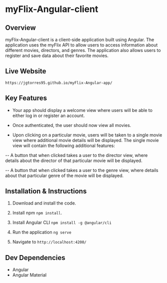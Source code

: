 # **myFlix-Angular-client**

## **Overview**

myFlix-Angular-client is a client-side application built using Angular. The application uses the myFlix API to allow users to access information about different movies, directors, and genres. The application also allows users to register and save data about their favorite movies.

## **Live Website**

`https://jgtorres95.github.io/myFlix-Angular-app/`

## **Key Features**

- Your app should display a welcome view where users will be able to either log in or register an account.

- Once authenticated, the user should now view all movies.

- Upon clicking on a particular movie, users will be taken to a single movie view where additional movie details will be displayed. The single movie view will contain the following additional features:

 -- A button that when clicked takes a user to the director view, where details about the director of that particular movie will be displayed.

 -- A button that when clicked takes a user to the genre view, where details about that particular genre of the movie will be displayed.

## **Installation & Instructions**

1. Download and install the code.

2. Install npm `npm install`.

3. Install Angular CLI `npm install -g @angular/cli`

4. Run the application `ng serve`

5. Navigate to `http://localhost:4200/`

## **Dev Dependencies**

- Angular
- Angular Material
